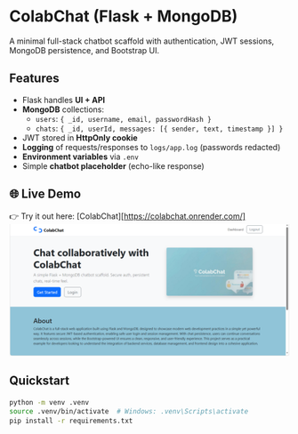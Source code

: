 # ColabChat (Flask + MongoDB)

A minimal full-stack chatbot scaffold with authentication, JWT sessions, MongoDB persistence, and Bootstrap UI.

## Features
- Flask handles **UI + API**
- **MongoDB** collections:
  - `users`: `{ _id, username, email, passwordHash }`
  - `chats`: `{ _id, userId, messages: [{ sender, text, timestamp }] }`
- JWT stored in **HttpOnly cookie**
- **Logging** of requests/responses to `logs/app.log` (passwords redacted)
- **Environment variables** via `.env`
- Simple **chatbot placeholder** (echo-like response)
## 🌐 Live Demo
👉 Try it out here: [ColabChat][https://colabchat.onrender.com/]
![1st page](imgg.png)

## Quickstart

```bash
python -m venv .venv
source .venv/bin/activate  # Windows: .venv\Scripts\activate
pip install -r requirements.txt



